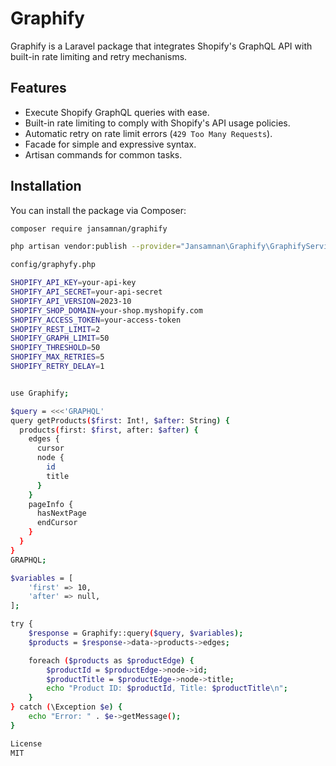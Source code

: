 # Graphify

Graphify is a Laravel package that integrates Shopify's GraphQL API with built-in rate limiting and retry mechanisms.

## Features

- Execute Shopify GraphQL queries with ease.
- Built-in rate limiting to comply with Shopify's API usage policies.
- Automatic retry on rate limit errors (`429 Too Many Requests`).
- Facade for simple and expressive syntax.
- Artisan commands for common tasks.

## Installation

You can install the package via Composer:

```bash
composer require jansamnan/graphify

php artisan vendor:publish --provider="Jansamnan\Graphify\GraphifyServiceProvider" --tag=config

config/graphyfy.php

SHOPIFY_API_KEY=your-api-key
SHOPIFY_API_SECRET=your-api-secret
SHOPIFY_API_VERSION=2023-10
SHOPIFY_SHOP_DOMAIN=your-shop.myshopify.com
SHOPIFY_ACCESS_TOKEN=your-access-token
SHOPIFY_REST_LIMIT=2
SHOPIFY_GRAPH_LIMIT=50
SHOPIFY_THRESHOLD=50
SHOPIFY_MAX_RETRIES=5
SHOPIFY_RETRY_DELAY=1


use Graphify;

$query = <<<'GRAPHQL'
query getProducts($first: Int!, $after: String) {
  products(first: $first, after: $after) {
    edges {
      cursor
      node {
        id
        title
      }
    }
    pageInfo {
      hasNextPage
      endCursor
    }
  }
}
GRAPHQL;

$variables = [
    'first' => 10,
    'after' => null,
];

try {
    $response = Graphify::query($query, $variables);
    $products = $response->data->products->edges;

    foreach ($products as $productEdge) {
        $productId = $productEdge->node->id;
        $productTitle = $productEdge->node->title;
        echo "Product ID: $productId, Title: $productTitle\n";
    }
} catch (\Exception $e) {
    echo "Error: " . $e->getMessage();
} 

License
MIT
